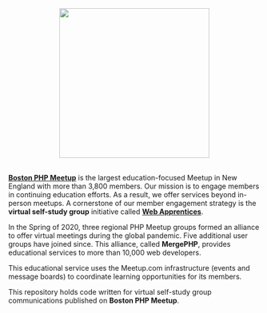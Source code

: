 <div id="header" align="center">
  <img src="https://webapprentices.org/wp-content/uploads/2020/02/boston_php_meetup.png" width="300"/>
</div>

<br>

<p><strong><a href="https://www.meetup.com/bostonphp/" target="_blank">Boston PHP Meetup</a></strong> is the largest education-focused Meetup in New England with more than 3,800 members. Our mission is to engage members in continuing education efforts. As a result, we offer services beyond in-person meetups. A cornerstone of our member engagement strategy is the <strong>virtual self-study group</strong> initiative called <strong><a href="https://webapprentices.org/about-web-apprentices/" target="_blank">Web Apprentices</a></strong>.</p>

<p>In the Spring of 2020, three regional PHP Meetup groups formed an alliance to offer virtual meetings during the global pandemic. Five additional user groups have joined since. This alliance, called <strong>MergePHP</strong>, provides educational services to more than 10,000 web developers.</p>

<p>This educational service uses the Meetup.com infrastructure (events and message boards) to coordinate learning opportunities for its members.</p>

<p>This repository holds code written for virtual self-study group communications published on <strong>Boston PHP Meetup</strong>.</p>
